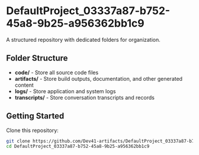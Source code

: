 # DefaultProject_03337a87-b752-45a8-9b25-a956362bb1c9
A structured repository with dedicated folders for organization.

## Folder Structure

- **code/** - Store all source code files
- **artifacts/** - Store build outputs, documentation, and other generated content
- **logs/** - Store application and system logs
- **transcripts/** - Store conversation transcripts and records

## Getting Started

Clone this repository:
```bash
git clone https://github.com/Dev41-artifacts/DefaultProject_03337a87-b752-45a8-9b25-a956362bb1c9
cd DefaultProject_03337a87-b752-45a8-9b25-a956362bb1c9
```
